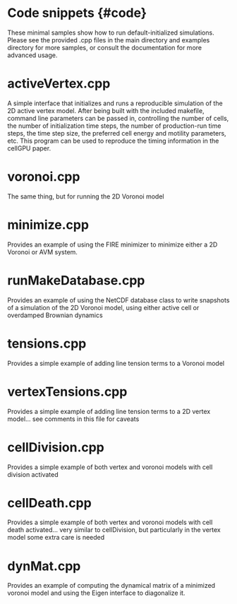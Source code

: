 # Code snippets {#code}

These minimal samples show how to run default-initialized simulations. Please see the provided .cpp
files in the main directory and examples directory for more samples, or consult the documentation for more advanced usage.

# activeVertex.cpp

A simple interface that initializes and runs a reproducible simulation of the 2D active vertex model.
After being built with the included makefile, command line parameters can be passed in, controlling the
number of cells, the number of initialization time steps, the number of production-run time steps, the
time step size, the preferred cell energy and motility parameters, etc. This program can be used to
reproduce the timing information in the cellGPU paper.

# voronoi.cpp

The same thing, but for running the 2D Voronoi model

# minimize.cpp

Provides an example of using the FIRE minimizer to minimize either a 2D Voronoi or AVM system.

# runMakeDatabase.cpp

Provides an example of using the NetCDF database class to write snapshots of a simulation of the 2D
Voronoi model, using either active cell or overdamped Brownian dynamics

# tensions.cpp

Provides a simple example of adding line tension terms to a Voronoi model

# vertexTensions.cpp

Provides a simple example of adding line tension terms to a 2D vertex model... see comments in this file
for caveats

# cellDivision.cpp

Provides a simple example of both vertex and voronoi models with cell division activated

# cellDeath.cpp

Provides a simple example of both vertex and voronoi models with cell death activated...
very similar to cellDivision, but particularly in the vertex model some extra care is needed

# dynMat.cpp

Provides an example of computing the dynamical matrix of a minimized voronoi model and using the
Eigen interface to diagonalize it.

